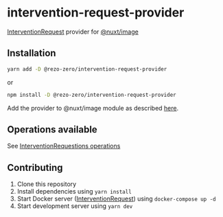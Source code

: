 # intervention-request-provider
[InterventionRequest](https://github.com/ambroisemaupate/intervention-request) provider for [@nuxt/image](https://github.com/nuxt/image)

## Installation

```sh
yarn add -D @rezo-zero/intervention-request-provider
```
or
```sh
npm install -D @rezo-zero/intervention-request-provider
```


Add the provider to @nuxt/image module as described [here](https://image.nuxtjs.org/advanced/custom-provider).


## Operations available
See [InterventionRequestions operations](https://github.com/ambroisemaupate/intervention-request#available-operations)

## Contributing

1. Clone this repository
2. Install dependencies using `yarn install`
3. Start Docker server ([InterventionRequest](https://github.com/ambroisemaupate/intervention-request#ready-to-go-docker-image)) using `docker-compose up -d`
3. Start development server using `yarn dev`
